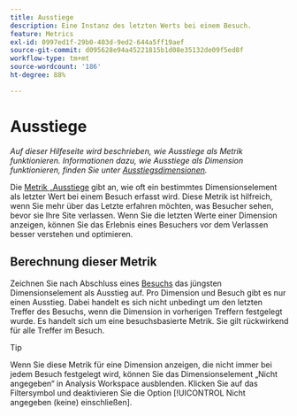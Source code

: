 ```yaml
---
title: Ausstiege
description: Eine Instanz des letzten Werts bei einem Besuch.
feature: Metrics
exl-id: 0997ed1f-29b0-403d-9ed2-644a5ff19aef
source-git-commit: d095628e94a45221815b1d08e35132de09f5ed8f
workflow-type: tm+mt
source-wordcount: '186'
ht-degree: 88%

---
```


# Ausstiege

*Auf dieser Hilfeseite wird beschrieben, wie Ausstiege als Metrik funktionieren. Informationen dazu, wie Ausstiege als Dimension funktionieren, finden Sie unter [Ausstiegsdimensionen](../dimensions/exit-dimensions.md).*

Die [Metrik „Ausstiege](overview.md) gibt an, wie oft ein bestimmtes Dimensionselement als letzter Wert bei einem Besuch erfasst wird. Diese Metrik ist hilfreich, wenn Sie mehr über das Letzte erfahren möchten, was Besucher sehen, bevor sie Ihre Site verlassen. Wenn Sie die letzten Werte einer Dimension anzeigen, können Sie das Erlebnis eines Besuchers vor dem Verlassen besser verstehen und optimieren.

## Berechnung dieser Metrik

Zeichnen Sie nach Abschluss eines [Besuchs](visits.md) das jüngsten Dimensionselement als Ausstieg auf. Pro Dimension und Besuch gibt es nur einen Ausstieg. Dabei handelt es sich nicht unbedingt um den letzten Treffer des Besuchs, wenn die Dimension in vorherigen Treffern festgelegt wurde. Es handelt sich um eine besuchsbasierte Metrik. Sie gilt rückwirkend für alle Treffer im Besuch.

>[!TIP]
>
>Wenn Sie diese Metrik für eine Dimension anzeigen, die nicht immer bei jedem Besuch festgelegt wird, können Sie das Dimensionselement „Nicht angegeben“ in Analysis Workspace ausblenden. Klicken Sie auf das Filtersymbol und deaktivieren Sie die Option [!UICONTROL Nicht angegeben (keine) einschließen].
